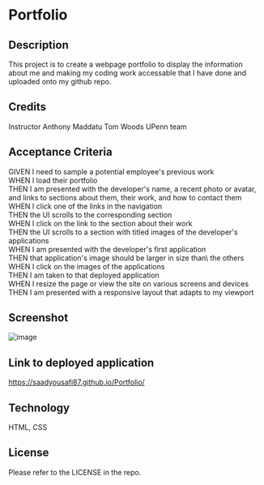 # Portfolio

## Description
This project is to create a webpage portfolio to display the information about me and making my coding work accessable that I have done and uploaded onto my github repo.

## Credits
Instructor Anthony Maddatu
Tom Woods
UPenn team

## Acceptance Criteria
GIVEN I need to sample a potential employee's previous work\
WHEN I load their portfolio\
THEN I am presented with the developer's name, a recent photo or avatar, and links to sections about them, their work, and how to contact them\
WHEN I click one of the links in the navigation\
THEN the UI scrolls to the corresponding section\
WHEN I click on the link to the section about their work\
THEN the UI scrolls to a section with titled images of the developer's applications\
WHEN I am presented with the developer's first application\
THEN that application's image should be larger in size than\ the others
WHEN I click on the images of the applications\
THEN I am taken to that deployed application\
WHEN I resize the page or view the site on various screens and devices\
THEN I am presented with a responsive layout that adapts to my viewport

## Screenshot
![image](https://user-images.githubusercontent.com/32617598/191141866-a1a18ede-e5c9-486c-bf70-68be4df6d096.png)

## Link to deployed application
https://saadyousafi87.github.io/Portfolio/

## Technology
HTML, CSS

## License
Please refer to the LICENSE in the repo.